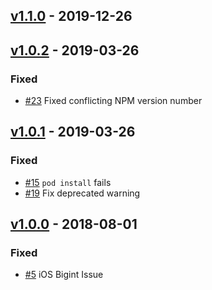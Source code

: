 ## [v1.1.0](https://github.com/felipe-cespedes/react-native-zendesk-support/compare/v1.0.3...v1.1.0) - 2019-12-26
## [v1.0.2](https://github.com/synapsestudios/react-native-zendesk-support/compare/v1.0.1...v1.0.2) - 2019-03-26
### Fixed
- [#23](https://github.com/synapsestudios/react-native-zendesk-support/issues/23) Fixed conflicting NPM version number

## [v1.0.1](https://github.com/synapsestudios/react-native-zendesk-support/compare/v1.0.0...v1.0.1) - 2019-03-26
### Fixed
- [#15](https://github.com/synapsestudios/react-native-zendesk-support/issues/15) `pod install` fails
- [#19](https://github.com/synapsestudios/react-native-zendesk-support/issues/19) Fix deprecated warning

## [v1.0.0](https://github.com/synapsestudios/react-native-zendesk-support/releases/tag/v0.1.0) - 2018-08-01
### Fixed
- [#5](https://github.com/synapsestudios/react-native-zendesk-support/issues/5) iOS Bigint Issue
